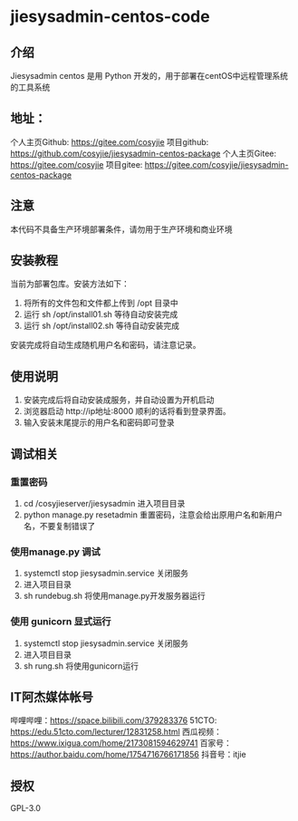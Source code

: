# jiesysadmin-centos-code

## 介绍
Jiesysadmin centos 是用 Python 开发的，用于部署在centOS中远程管理系统的工具系统

## 地址：
个人主页Github: https://gitee.com/cosyjie
项目github:	https://github.com/cosyjie/jiesysadmin-centos-package
个人主页Gitee:  https://gitee.com/cosyjie
项目gitee: https://gitee.com/cosyjie/jiesysadmin-centos-package

## 注意

本代码不具备生产环境部署条件，请勿用于生产环境和商业环境


## 安装教程

当前为部署包库。安装方法如下：

1.  将所有的文件包和文件都上传到 /opt 目录中
2.  运行 sh /opt/install01.sh 等待自动安装完成
3.  运行 sh /opt/install02.sh 等待自动安装完成

安装完成将自动生成随机用户名和密码，请注意记录。

## 使用说明

1.  安装完成后将自动安装成服务，并自动设置为开机启动
2.  浏览器启动 http://ip地址:8000 顺利的话将看到登录界面。
3.  输入安装末尾提示的用户名和密码即可登录

## 调试相关

### 重置密码
1. cd /cosyjieserver/jiesysadmin 进入项目目录
2. python manage.py resetadmin 重置密码，注意会给出原用户名和新用户名，不要复制错误了

### 使用manage.py 调试
1. systemctl stop jiesysadmin.service 关闭服务
2. 进入项目目录
3. sh rundebug.sh 将使用manage.py开发服务器运行

### 使用 gunicorn 显式运行
1. systemctl stop jiesysadmin.service 关闭服务
2. 进入项目目录
3. sh rung.sh 将使用gunicorn运行

## IT阿杰媒体帐号
哔哩哔哩：https://space.bilibili.com/379283376
51CTO: https://edu.51cto.com/lecturer/12831258.html
西瓜视频： https://www.ixigua.com/home/2173081594629741
百家号： https://author.baidu.com/home/1754716766171856
抖音号：itjie

## 授权
 GPL-3.0
 